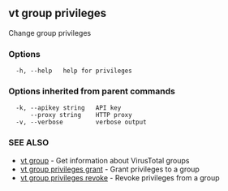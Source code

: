 ## vt group privileges

Change group privileges

### Options

```
  -h, --help   help for privileges
```

### Options inherited from parent commands

```
  -k, --apikey string   API key
      --proxy string    HTTP proxy
  -v, --verbose         verbose output
```

### SEE ALSO

* [vt group](vt_group.md)	 - Get information about VirusTotal groups
* [vt group privileges grant](vt_group_privileges_grant.md)	 - Grant privileges to a group
* [vt group privileges revoke](vt_group_privileges_revoke.md)	 - Revoke privileges from a group

